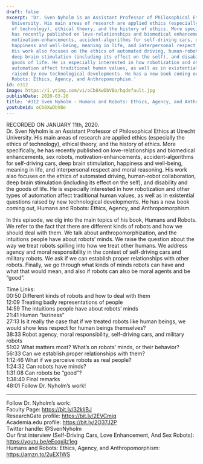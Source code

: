 ```yaml
---
draft: false
excerpt: 'Dr. Sven Nyholm is an Assistant Professor of Philosophical Ethics at Utrecht
  University. His main areas of research are applied ethics (especially the ethics
  of technology), ethical theory, and the history of ethics. More specifically, he
  has recently published on love-relationships and biomedical enhancements, sex robots,
  motivation-enhancements, accident-algorithms for self-driving cars, deep brain stimulation,
  happiness and well-being, meaning in life, and interpersonal respect and moral reasoning.
  His work also focuses on the ethics of automated driving, human-robot collaboration,
  deep brain stimulation (including its effect on the self), and disability and the
  goods of life. He is especially interested in how robotization and other types of
  automation affect traditional human values, as well as in existential questions
  raised by new technological developments. He has a new book coming out, Humans and
  Robots: Ethics, Agency, and Anthropomorphism.'
id: e312
image: https://i.ytimg.com/vi/oCb8XwDbVBo/hqdefault.jpg
publishDate: 2020-03-26
title: '#312 Sven Nyholm - Humans and Robots: Ethics, Agency, and Anthropomorphism'
youtubeid: oCb8XwDbVBo
---
```

RECORDED ON JANUARY 11th, 2020.  
Dr. Sven Nyholm is an Assistant Professor of Philosophical Ethics at Utrecht University. His main areas of research are applied ethics (especially the ethics of technology), ethical theory, and the history of ethics. More specifically, he has recently published on love-relationships and biomedical enhancements, sex robots, motivation-enhancements, accident-algorithms for self-driving cars, deep brain stimulation, happiness and well-being, meaning in life, and interpersonal respect and moral reasoning. His work also focuses on the ethics of automated driving, human-robot collaboration, deep brain stimulation (including its effect on the self), and disability and the goods of life. He is especially interested in how robotization and other types of automation affect traditional human values, as well as in existential questions raised by new technological developments. He has a new book coming out, Humans and Robots: Ethics, Agency, and Anthropomorphism.

In this episode, we dig into the main topics of his book, Humans and Robots. We refer to the fact that there are different kinds of robots and how we should deal with them. We talk about anthropomorphization, and the intuitions people have about robots’ minds. We raise the question about the way we treat robots spilling into how we treat other humans. We address agency and moral responsibility in the context of self-driving cars and military robots. We ask if we can establish proper relationships with other robots. Finally, we go through what kinds of minds robots can have and what that would mean, and also if robots can also be moral agents and be “good”.

Time Links:  
00:50  Different kinds of robots and how to deal with them  
12:09  Treating badly representations of people  
14:59  The intuitions people have about robots’ minds  
21:41  Human “laziness”  
27:13  Is it really the case that if we treated robots like human beings, we would show less respect for human beings themselves?   
38:33  Robot agency, moral responsibility, self-driving cars, and military robots  
51:02  What matters most? What’s on robots’ minds, or their behavior?  
56:33  Can we establish proper relationships with them?  
1:12:46  What if we perceive robots as real people?  
1:24:32  Can robots have minds?  
1:31:08  Can robots be “good”?  
1:38:40  Final remarks  
48:01  Follow Dr. Nyholm’s work!

---

Follow Dr. Nyholm’s work:  
Faculty Page: https://bit.ly/32kljBJ  
ResearchGate profile: https://bit.ly/2EVCmjq  
Academia.edu profile: https://bit.ly/2O37J2P  
Twitter handle: @SvenNyholm  
Our first interview (Self-Driving Cars, Love Enhancement, And Sex Robots): https://youtu.be/eEcqxjlz1eg  
Humans and Robots: Ethics, Agency, and Anthropomorphism: https://amzn.to/2uEX1WS
